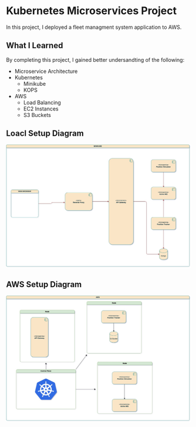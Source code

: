 # Kubernetes Microservices Project

In this project, I deployed a fleet managment system application to AWS. 

## What I Learned

By completing this project, I gained better undersandting of the following:
- Microservice Architecture
- Kubernetes
  -   Minikube
  -   KOPS
- AWS
  - Load Balancing
  - EC2 Instances
  - S3 Buckets
 
## Loacl Setup Diagram
![local](https://github.com/xalxnder/k8s-project/blob/main/images/fleetman_Arch_minikube.jpg)

## AWS Setup Diagram
![aws](https://github.com/xalxnder/k8s-project/blob/main/images/fleetman_Arch_AWS.jpg)

